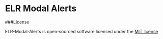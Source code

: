 # ELR Modal Alerts

###License

ELR-Modal-Alerts is open-sourced software licensed under the [MIT license](http://opensource.org/licenses/MIT)
